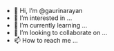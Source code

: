 - 👋 Hi, I’m @gaurinarayan
- 👀 I’m interested in ...
- 🌱 I’m currently learning ...
- 💞️ I’m looking to collaborate on ...
- 📫 How to reach me ...

<!---
gaurinarayan/gaurinarayan is a ✨ special ✨ repository because its `README.md` (this file) appears on your GitHub profile.
You can click the Preview link to take a look at your changes.
--->
